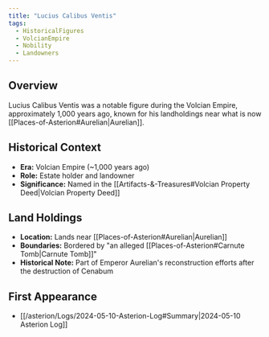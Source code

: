 ```yaml
---
title: "Lucius Calibus Ventis"
tags:
  - HistoricalFigures
  - VolcianEmpire
  - Nobility
  - Landowners
---
```


## Overview
Lucius Calibus Ventis was a notable figure during the Volcian Empire, approximately 1,000 years ago, known for his landholdings near what is now [[Places-of-Asterion#Aurelian|Aurelian]].

## Historical Context
- **Era:** Volcian Empire (~1,000 years ago)
- **Role:** Estate holder and landowner
- **Significance:** Named in the [[Artifacts-&-Treasures#Volcian Property Deed|Volcian Property Deed]]

## Land Holdings
- **Location:** Lands near [[Places-of-Asterion#Aurelian|Aurelian]]
- **Boundaries:** Bordered by "an alleged [[Places-of-Asterion#Carnute Tomb|Carnute Tomb]]"
- **Historical Note:** Part of Emperor Aurelian's reconstruction efforts after the destruction of Cenabum

## First Appearance
- [[/asterion/Logs/2024-05-10-Asterion-Log#Summary|2024-05-10 Asterion Log]]
